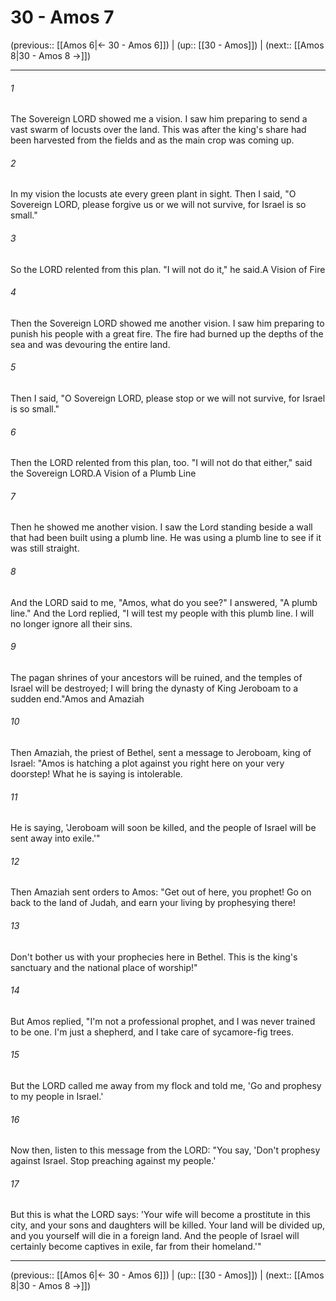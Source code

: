 # 30 - Amos 7

(previous:: [[Amos 6|← 30 - Amos 6]]) | (up:: [[30 - Amos]]) | (next:: [[Amos 8|30 - Amos 8 →]])

***


###### 1 
The Sovereign LORD showed me a vision. I saw him preparing to send a vast swarm of locusts over the land. This was after the king's share had been harvested from the fields and as the main crop was coming up. 

###### 2 
In my vision the locusts ate every green plant in sight. Then I said, "O Sovereign LORD, please forgive us or we will not survive, for Israel is so small." 

###### 3 
So the LORD relented from this plan. "I will not do it," he said.A Vision of Fire 

###### 4 
Then the Sovereign LORD showed me another vision. I saw him preparing to punish his people with a great fire. The fire had burned up the depths of the sea and was devouring the entire land. 

###### 5 
Then I said, "O Sovereign LORD, please stop or we will not survive, for Israel is so small." 

###### 6 
Then the LORD relented from this plan, too. "I will not do that either," said the Sovereign LORD.A Vision of a Plumb Line 

###### 7 
Then he showed me another vision. I saw the Lord standing beside a wall that had been built using a plumb line. He was using a plumb line to see if it was still straight. 

###### 8 
And the LORD said to me, "Amos, what do you see?" I answered, "A plumb line." And the Lord replied, "I will test my people with this plumb line. I will no longer ignore all their sins. 

###### 9 
The pagan shrines of your ancestors will be ruined, and the temples of Israel will be destroyed; I will bring the dynasty of King Jeroboam to a sudden end."Amos and Amaziah 

###### 10 
Then Amaziah, the priest of Bethel, sent a message to Jeroboam, king of Israel: "Amos is hatching a plot against you right here on your very doorstep! What he is saying is intolerable. 

###### 11 
He is saying, 'Jeroboam will soon be killed, and the people of Israel will be sent away into exile.'" 

###### 12 
Then Amaziah sent orders to Amos: "Get out of here, you prophet! Go on back to the land of Judah, and earn your living by prophesying there! 

###### 13 
Don't bother us with your prophecies here in Bethel. This is the king's sanctuary and the national place of worship!" 

###### 14 
But Amos replied, "I'm not a professional prophet, and I was never trained to be one. I'm just a shepherd, and I take care of sycamore-fig trees. 

###### 15 
But the LORD called me away from my flock and told me, 'Go and prophesy to my people in Israel.' 

###### 16 
Now then, listen to this message from the LORD: "You say, 'Don't prophesy against Israel. Stop preaching against my people.' 

###### 17 
But this is what the LORD says: 'Your wife will become a prostitute in this city, and your sons and daughters will be killed. Your land will be divided up, and you yourself will die in a foreign land. And the people of Israel will certainly become captives in exile, far from their homeland.'"

***

(previous:: [[Amos 6|← 30 - Amos 6]]) | (up:: [[30 - Amos]]) | (next:: [[Amos 8|30 - Amos 8 →]])
